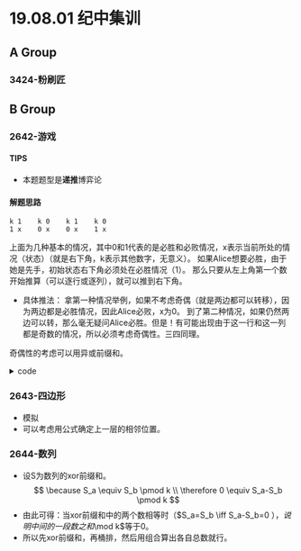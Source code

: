 # 19.08.01 纪中集训

## A Group

### 3424-粉刷匠

#### 

## B Group

### 2642-游戏

#### TIPS

- 本题题型是**递推**博弈论

#### 解题思路

```
k 1    k 0    k 1    k 0
1 x    0 x    0 x    1 x
```

上面为几种基本的情况，其中0和1代表的是必胜和必败情况，x表示当前所处的情况（状态）（就是右下角，k表示其他数字，无意义）。
如果Alice想要必胜，由于她是先手，初始状态右下角必须处在必胜情况（1）。
那么只要从左上角第一个数开始推算（可以逐行或逐列），就可以推到右下角。

- 具体推法：
拿第一种情况举例，如果不考虑奇偶（就是两边都可以转移），因为两边都是必胜情况，因此Alice必败，x为0。
到了第二种情况，如果仍然两边可以转，那么毫无疑问Alice必胜。但是！有可能出现由于这一行和这一列都是奇数的情况，所以必须考虑奇偶性。三四同理。

奇偶性的考虑可以用异或前缀和。

<details>
<summary>code</summary>

```cpp
#include<cstdio>
#include<cstring>
using namespace std;

const int N=1100;
int hei[N];
bool mp[N][N];

int main(){
    int T;
    scanf("%d",&T);
    while(T--){
        memset(hei,0,sizeof hei);   \\注意要清空数组
        memset(mp,0,sizeof mp);
        int n,wei=0,tmp;
        scanf("%d",&n);
        for(int i=1;i<=n;++i){
            wei=0;
            for(int j=1;j<=n;++j){
                scanf("%d",&tmp);
                wei^=(tmp&1);hei[j]^=(tmp&1);
                if((!mp[i-1][j]&&!wei)||(!mp[i][j-1]&&!hei[j])) mp[i][j]=1;
                // printf("%d ",mp[i][j]);
            }
            // putchar('\n');
        }
        if(mp[n][n])    printf("W\n");
        else            printf("L\n");
    }
    return 0;
}
```

</details>

### 2643-四边形

- 模拟
- 可以考虑用公式确定上一层的相邻位置。  

### 2644-数列

- 设S为数列的xor前缀和。
$$ 
\because S_a \equiv S_b \pmod k \\
\therefore 0 \equiv S_a-S_b \pmod k
$$
- 由此可得：当xor前缀和中的两个数相等时（$S_a=S_b \iff S_a-S_b=0 $），说明中间的一段数之和$\mod k$等于0。
- 所以先xor前缀和，再桶排，然后用组合算出各自总数就行。